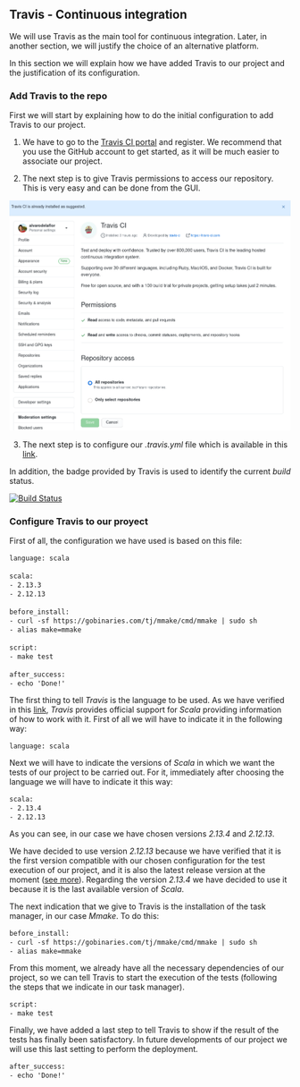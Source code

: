 ## **Travis - Continuous integration**

We will use Travis as the main tool for continuous integration. Later, in another section, we will justify the choice of an alternative platform.

In this section we will explain how we have added Travis to our project and the justification of its configuration.

### **Add Travis to the repo**

First we will start by explaining how to do the initial configuration to add Travis to our project.

1. We have to go to the [Travis CI portal](https://travis-ci.com/) and register. We recommend that you use the GitHub account to get started, as it will be much easier to associate our project.

2. The next step is to give Travis permissions to access our repository. This is very easy and can be done from the GUI.

![add_repo_travis](images/add_repos_travis.png)

3. The next step is to configure our *.travis.yml* file which is available in this [link](../.travis.yml).

In addition, the badge provided by Travis is used to identify the current *build* status.

[![Build Status](https://travis-ci.com/alvarodelaflor/CoronaAlert.svg?branch=master)](https://travis-ci.com/alvarodelaflor/CoronaAlert)

### **Configure Travis to our proyect**

First of all, the configuration we have used is based on this file:

    language: scala

    scala:
    - 2.13.3
    - 2.12.13

    before_install:
    - curl -sf https://gobinaries.com/tj/mmake/cmd/mmake | sudo sh
    - alias make=mmake

    script:
    - make test

    after_success:
    - echo 'Done!'

The first thing to tell *Travis* is the language to be used. As we have verified in this [link](https://docs.travis-ci.com/user/languages/scala/), *Travis* provides official support for *Scala* providing information of how to work with it. First of all we will have to indicate it in the following way:

    language: scala

Next we will have to indicate the versions of *Scala* in which we want the tests of our project to be carried out. For it, immediately after choosing the language we will have to indicate it this way:

    scala:
    - 2.13.4
    - 2.12.13

As you can see, in our case we have chosen versions *2.13.4* and *2.12.13*.

We have decided to use version *2.12.13* because we have verified that it is the first version compatible with our chosen configuration for the test execution of our project, and it is also the latest release version at the moment ([see more](https://github.com/scala/scala/releases)). 
Regarding the version *2.13.4* we have decided to use it because it is the last available version of *Scala*.

The next indication that we give to Travis is the installation of the task manager, in our case *Mmake*. To do this:

    before_install:
    - curl -sf https://gobinaries.com/tj/mmake/cmd/mmake | sudo sh
    - alias make=mmake

From this moment, we already have all the necessary dependencies of our project, so we can tell Travis to start the execution of the tests (following the steps that we indicate in our task manager).

    script:
    - make test

Finally, we have added a last step to tell Travis to show if the result of the tests has finally been satisfactory. In future developments of our project we will use this last setting to perform the deployment.

    after_success:
    - echo 'Done!'

